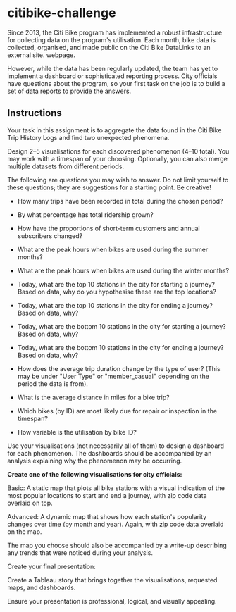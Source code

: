 # citibike-challenge

Since 2013, the Citi Bike program has implemented a robust infrastructure for collecting data on the program's utilisation. Each month, bike data is collected, organised, and made public on the Citi Bike DataLinks to an external site. webpage.

However, while the data has been regularly updated, the team has yet to implement a dashboard or sophisticated reporting process. City officials have questions about the program, so your first task on the job is to build a set of data reports to provide the answers.

## Instructions
Your task in this assignment is to aggregate the data found in the Citi Bike Trip History Logs and find two unexpected phenomena.

Design 2–5 visualisations for each discovered phenomenon (4–10 total). You may work with a timespan of your choosing. Optionally, you can also merge multiple datasets from different periods.

The following are questions you may wish to answer. Do not limit yourself to these questions; they are suggestions for a starting point. Be creative!

- How many trips have been recorded in total during the chosen period?

- By what percentage has total ridership grown?

- How have the proportions of short-term customers and annual subscribers changed?

- What are the peak hours when bikes are used during the summer months?

- What are the peak hours when bikes are used during the winter months?

- Today, what are the top 10 stations in the city for starting a journey? Based on data, why do you hypothesise these are the top locations?

- Today, what are the top 10 stations in the city for ending a journey? Based on data, why?

- Today, what are the bottom 10 stations in the city for starting a journey? Based on data, why?

- Today, what are the bottom 10 stations in the city for ending a journey? Based on data, why?

- How does the average trip duration change by the type of user? (This may be under "User Type" or "member_casual" depending on the period the data is from).

- What is the average distance in miles for a bike trip?

- Which bikes (by ID) are most likely due for repair or inspection in the timespan?

- How variable is the utilisation by bike ID?

Use your visualisations (not necessarily all of them) to design a dashboard for each phenomenon. The dashboards should be accompanied by an analysis explaining why the phenomenon may be occurring.

**Create one of the following visualisations for city officials:**

Basic: A static map that plots all bike stations with a visual indication of the most popular locations to start and end a journey, with zip code data overlaid on top.

Advanced: A dynamic map that shows how each station's popularity changes over time (by month and year). Again, with zip code data overlaid on the map.

The map you choose should also be accompanied by a write-up describing any trends that were noticed during your analysis.

Create your final presentation:

Create a Tableau story that brings together the visualisations, requested maps, and dashboards.

Ensure your presentation is professional, logical, and visually appealing.
